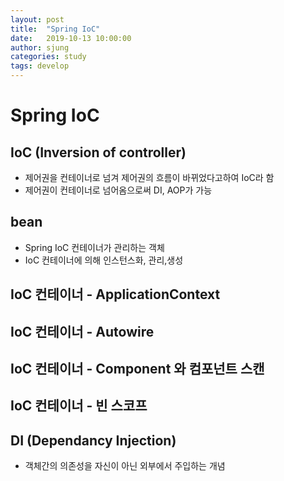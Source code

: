 ```yaml
---
layout: post
title:  "Spring IoC"
date:   2019-10-13 10:00:00
author: sjung
categories: study
tags: develop
---
```



# Spring IoC

## IoC (Inversion of controller)

* 제어권을 컨테이너로 넘겨 제어권의 흐름이 바뀌었다고하여 IoC라 함
* 제어권이 컨테이너로 넘어옴으로써 DI, AOP가 가능

## bean
* Spring IoC 컨테이너가 관리하는 객체
* IoC 컨테이너에 의해 인스턴스화, 관리,생성

## IoC 컨테이너 - ApplicationContext
## IoC 컨테이너 - Autowire
## IoC 컨테이너 - Component 와 컴포넌트 스캔
## IoC 컨테이너 - 빈 스코프




## DI (Dependancy Injection)

* 객체간의 의존성을 자신이 아닌 외부에서 주입하는 개념



